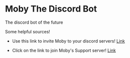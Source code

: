 # Moby The Discord Bot

The discord bot of the future



Some helpful sources!

+ Use this link to invite Moby to your discord servers! [Link](https://discord.com/oauth2/authorize?client_id=784210441622650920&permissions=8&scope=bot)

+ Click on the link to join Moby's Support server! [Link](https://discord.gg/7zUD9vkDzN)
